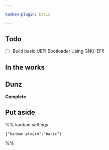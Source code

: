 ```yaml
---

kanban-plugin: basic

---
```


## Todo

- [ ] Build basic UEFI Bootloader Using GNU-EFI!


## In the works



## Dunz

**Complete**


## Put aside





%% kanban:settings
```
{"kanban-plugin":"basic"}
```
%%